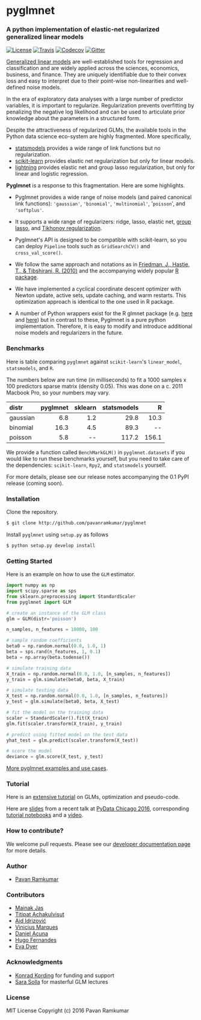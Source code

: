 # pyglmnet
### A python implementation of elastic-net regularized generalized linear models

[![License](https://img.shields.io/badge/license-MIT-blue.svg?style=flat)](https://github.com/pavanramkumar/pyglmnet/blob/master/LICENSE) [![Travis](https://api.travis-ci.org/pavanramkumar/pyglmnet.svg?branch=master "Travis")](https://travis-ci.org/pavanramkumar/pyglmnet) [![Codecov](https://codecov.io/github/pavanramkumar/pyglmnet/coverage.svg?precision=0)](https://codecov.io/gh/pavanramkumar/pyglmnet)
[![Gitter](https://badges.gitter.im/pavanramkumar/pyglmnet.svg)](https://gitter.im/pavanramkumar/pyglmnet?utm_source=badge&utm_medium=badge&utm_campaign=pr-badge)

[Generalized linear models](https://en.wikipedia.org/wiki/Generalized_linear_model)
are well-established tools for regression and classification and are widely
applied across the sciences, economics, business, and finance. They are uniquely
identifiable due to their convex loss and easy to interpret due to their
point-wise non-linearities and well-defined noise models.

In the era of exploratory data analyses with a large number of predictor variables,
it is important to regularize. Regularization prevents overfitting by penalizing
the negative log likelihood and can be used to articulate prior knowledge about
the parameters in a structured form.

Despite the attractiveness of regularized GLMs, the available tools in the
Python data science eco-system are highly fragmented. More specifically,

- [statsmodels](http://statsmodels.sourceforge.net/devel/glm.html)
provides a wide range of link functions but no regularization.
- [scikit-learn](http://scikit-learn.org/stable/modules/generated/sklearn.linear_model.ElasticNet.html) provides elastic net regularization but only for linear models.
- [lightning](https://github.com/scikit-learn-contrib/lightning)
provides elastic net and group lasso regularization,
but only for linear and logistic regression.

**Pyglmnet** is a response to this fragmentation. Here are some highlights.

- Pyglmnet provides a wide range of noise models
(and paired canonical link functions):
`'gaussian'`, `'binomial'`, `'multinomial'`, '`poisson`', and `'softplus'`.

- It supports a wide range of regularizers:
ridge, lasso, elastic net,
[group lasso](https://en.wikipedia.org/wiki/Proximal_gradient_methods_for_learning#Group_lasso),
and [Tikhonov regularization](https://en.wikipedia.org/wiki/Tikhonov_regularization).

- Pyglmnet's API is designed to be compatible with scikit-learn,
so you can deploy `Pipeline` tools such as `GridSearchCV()` and `cross_val_score()`.

- We follow the same approach and notations as in
[Friedman, J., Hastie, T., & Tibshirani, R. (2010)](https://core.ac.uk/download/files/153/6287975.pdf)
and the accompanying widely popular [R package](https://web.stanford.edu/~hastie/glmnet/glmnet_alpha.html).

- We have implemented a cyclical coordinate descent optimizer with
Newton update, active sets, update caching, and warm restarts.
This optimization approach is identical to the one used in R package.

- A number of Python wrappers exist for the R glmnet package
(e.g. [here](https://github.com/civisanalytics/python-glmnet) and [here](https://github.com/dwf/glmnet-python))
but in contrast to these, Pyglmnet is a pure python implementation.
Therefore, it is easy to modify and introduce additional noise models
and regularizers in the future.

### Benchmarks

Here is table comparing `pyglmnet` against
`scikit-learn`'s `linear_model`, `statsmodels`, and `R`.

The numbers below are run time (in milliseconds) to fit a
$1000$ samples x $100$ predictors sparse matrix
(density $0.05$). This was done on a c. 2011 Macbook Pro,
so your numbers may vary.

| distr     | pyglmnet   | sklearn  | statsmodels | R      |
|:----------|-----------:|---------:|------------:|-------:|
|gaussian   | 6.8        | 1.2      | 29.8        | 10.3   |
|binomial   | 16.3       | 4.5      | 89.3        | --     |
|poisson    | 5.8        | --       | 117.2       | 156.1  |

We provide a function called `BenchMarkGLM()` in `pyglmnet.datasets`
if you would like to run these benchmarks yourself, but you need to take
care of the dependencies: `scikit-learn`, `Rpy2`, and `statsmodels`
yourself.

For more details, please see our release notes accompanying
the 0.1 PyPI release (coming soon).

### Installation

Clone the repository.

```bash
$ git clone http://github.com/pavanramkumar/pyglmnet
```

Install `pyglmnet` using `setup.py` as follows

```bash
$ python setup.py develop install
```

### Getting Started

Here is an example on how to use the `GLM` estimator.

```python
import numpy as np
import scipy.sparse as sps
from sklearn.preprocessing import StandardScaler
from pyglmnet import GLM

# create an instance of the GLM class
glm = GLM(distr='poisson')

n_samples, n_features = 10000, 100

# sample random coefficients
beta0 = np.random.normal(0.0, 1.0, 1)
beta = sps.rand(n_features, 1, 0.1)
beta = np.array(beta.todense())

# simulate training data
X_train = np.random.normal(0.0, 1.0, [n_samples, n_features])
y_train = glm.simulate(beta0, beta, X_train)

# simulate testing data
X_test = np.random.normal(0.0, 1.0, [n_samples, n_features])
y_test = glm.simulate(beta0, beta, X_test)

# fit the model on the training data
scaler = StandardScaler().fit(X_train)
glm.fit(scaler.transform(X_train), y_train)

# predict using fitted model on the test data
yhat_test = glm.predict(scaler.transform(X_test))

# score the model
deviance = glm.score(X_test, y_test)
```

[More pyglmnet examples and use cases](http://pavanramkumar.github.io/pyglmnet/auto_examples/index.html).

### Tutorial

Here is an [extensive tutorial](http://pavanramkumar.github.io/pyglmnet/tutorial.html)
on GLMs, optimization and pseudo-code.

Here are [slides](https://pavanramkumar.github.io/pydata-chicago-2016)
from a recent talk at [PyData Chicago 2016](http://pydata.org/chicago2016/schedule/presentation/15/), corresponding [tutorial notebooks](http://github.com/pavanramkumar/pydata-chicago-2016)
and a [video](https://www.youtube.com/watch?v=zXec96KD1uA).

### How to contribute?

We welcome pull requests. Please see our [developer documentation page](http://pavanramkumar.github.io/pyglmnet/developers.html) for more details.

### Author

* [Pavan Ramkumar](http:/github.com/pavanramkumar)

### Contributors

* [Mainak Jas](http:/github.com/jasmainak)
* [Titipat Achakulvisut](http:/github.com/titipata)
* [Aid Idrizović](http:/github.com/the872)
* [Vinicius Marques](http:/github.com/marquesVF)
* [Daniel Acuna](http:/github.com/daniel-acuna)
* [Hugo Fernandes](http:/github.com/hugoguh)
* [Eva Dyer](http:/github.com/evadyer)

### Acknowledgments

* [Konrad Kording](http://kordinglab.com) for funding and support
* [Sara Solla](http://www.physics.northwestern.edu/people/joint-faculty/sara-solla.html) for masterful GLM lectures

### License

MIT License Copyright (c) 2016 Pavan Ramkumar

